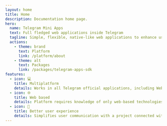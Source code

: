 ```yaml
---
layout: home
title: Home
description: Documentation home page.
hero:
  name: Telegram Mini Apps
  text: Full fledged web applications inside Telegram
  tagline: Simple, flexible, native-like web applications to enhance user experience
  actions:
    - theme: brand
      text: Platform
      link: /platform/about
    - theme: alt
      text: Packages
      link: /packages/telegram-apps-sdk
features:
  - icon: 💻
    title: Multiplatform
    details: Works in all Telegram official applications, including Web and desktop versions
  - icon: 🌐
    title: Web based
    details: Platform requires knowledge of only web-based technologies
  - icon: 🧑
    title: Better user experience
    details: Simplifies user communication with a project connected with Telegram
---
```

